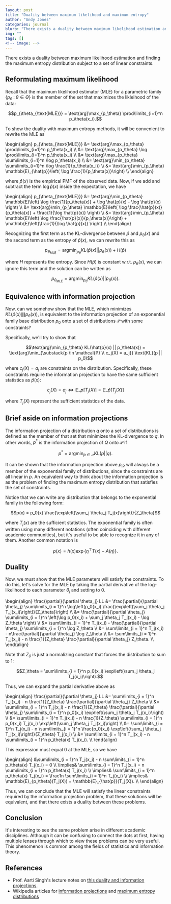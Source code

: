 ```yaml
---
layout: post
title: "Duality between maximum likelihood and maximum entropy"
author: "Andy Jones"
categories: journal
blurb: "There exists a duality between maximum likelihood estimation and finding the maximum entropy distribution subject to a set of linear constraints."
img: ""
tags: []
<!-- image: -->
---
```


There exists a duality between maximum likelihood estimation and finding the maximum entropy distribution subject to a set of linear constraints.


## Reformulating maximum likelihood

Recall that the maximum likelihood estimator (MLE) for a parametric family $\{p_\theta \; : \; \theta \in \Theta\}$ is the member of the set that maximizes the likleihood of the data:

$$p_{\theta_{\text{MLE}}} = \text{arg}\max_{p_\theta} \prod\limits_{i=1}^n p_\theta(x_i).$$

To show the duality with maximum entropy methods, it will be convenient to rewrite the MLE as

\begin{align} p_{\theta_{\text{MLE}}} &= \text{arg}\max_{p_\theta} \prod\limits_{i=1}^n p_\theta(x_i) \\\ &= \text{arg}\max_{p_\theta} \log \prod\limits_{i=1}^n p_\theta(x_i) \\\ &= \text{arg}\max_{p_\theta} \sum\limits_{i=1}^n \log p_\theta(x_i) \\\ &= \text{arg}\min_{p_\theta} \sum\limits_{i=1}^n \log \frac{1}{p_\theta(x_i)} \\\ &= \text{arg}\min_{p_\theta} \mathbb{E}\_{\hat{p}}\left( \log \frac{1}{p_\theta(x)}\right) \\\ \end{align}

where $\hat{p}(x)$ is the empirical PMF of the observed data. Now, if we add and subtract the term $\log \hat{p}(x)$ inside the expectation, we have

\begin{align} p_{\theta_{\text{MLE}}} &= \text{arg}\min_{p_\theta} \mathbb{E}\left( \log \frac{1}{p_\theta(x)} + \log \hat{p}(x) - \log \hat{p}(x) \right) \\\ &= \text{arg}\min_{p_\theta} \mathbb{E}\left( \log \frac{\hat{p}(x)}{p_\theta(x)} + \frac{1}{\log \hat{p}(x)} \right) \\\ &= \text{arg}\min_{p_\theta} \mathbb{E}\left( \log \frac{\hat{p}(x)}{p_\theta(x)}\right) + \mathbb{E}\left(\frac{1}{\log \hat{p}(x)} \right) \\\ \end{align}

Recognizing the first term as the KL-divergence between $\hat{p}$ and $p_\theta(x)$ and the second term as the entropy of $\hat{p}(x)$, we can rewrite this as

$$p_{\theta_{\text{MLE}}} = \text{arg}\min_{p_\theta} KL(\hat{p}(x) || p_\theta(x)) + H(\hat{p})$$

where $H$ represents the entropy. Since $H(\hat{p})$ is constant w.r.t. $p_\theta(x)$, we can ignore this term and the solution can be written as 

$$p_{\theta_{\text{MLE}}} = \text{arg}\min_{p_\theta} KL(\hat{p}(x) || p_\theta(x)).$$

## Equivalence with information projection

Now, can we somehow show that the MLE, which minimizes $KL(\hat{p}(x) \|\| p_\theta(x))$, is equivalent to the information projection of an exponential family base distribution $p_0$ onto a set of distributions $\mathcal{P}$ with some constraints?

Specifically, we'll try to show that

$$\text{arg}\min_{p_\theta} KL(\hat{p}(x) || p_\theta(x)) = \text{arg}\min_{\substack{p \in \mathcal{P} \\ c_j(X) = a_j}} \text{KL}(p || p_0)$$

where $c_j(X) = a_j$ are constraints on the distribution. Specifically, these constraints require the information projection to have the same sufficient statistics as $\hat{p}(x)$:

$$c_j(X) = a_j \iff \mathbb{E}\_p[T_j(X)] = \mathbb{E}\_{\hat{p}}[T_j(X)]$$

where $T_j(X)$ represent the sufficient statistics of the data.

## Brief aside on information projections

The information projection of a distribution $q$ onto a set of distributions is defined as the member of that set that minimizes the KL-divergence to $q$. In other words, $p^*$ is the information projection of $Q$ onto $\mathcal{P}$ if

$$p^* = \text{arg}\min_{p \in \mathcal{P}} \text{KL}(p || q).$$


It can be shown that the information projection above $p_{\text{IP}}$ will always be a member of the exponential family of distributions, since the constraints are all linear in $p$. An equivalent way to think about the information projection is as the problem of finding the maximum entropy distribution that satisfies the set of constraints.

Notice that we can write any distribution that belongs to the exponential family in the following form:

$$p(x) = p_0(x) \frac{\exp\left(\sum_j \theta_j T_j(x)\right)}{Z_\theta}$$

where $T_j(x)$ are the sufficient statistics. The exponential family is often written using many different notations (often coinciding with different academic communities), but it's useful to be able to recognize it in any of them. Another common notation is

$$p(x) = h(x) \exp\left\{ \eta^\top T(x) - A(\eta) \right\}.$$

## Duality


Now, we must show that the MLE parameters will satisfy the constraints. To do this, let's solve for the MLE by taking the partial derivative of the log-likelihood to each parameter $\theta_j$ and setting to $0$.

\begin{align} \frac{\partial}{\partial \theta_j} LL &= \frac{\partial}{\partial \theta_j} \sum\limits_{i = 1}^n \log\left(p_0(x_i) \frac{\exp\left(\sum_j \theta_j T_j(x_i)\right)}{Z_\theta}\right) \\\ &= \frac{\partial}{\partial \theta_j} \sum\limits_{i = 1}^n \left(\log p_0(x_i) + \sum_j \theta_j T_j(x_i) - \log Z_\theta \right) \\\ &= \sum\limits_{i = 1}^n  T_j(x_i) - \frac{\partial}{\partial \theta_j} \sum\limits_{i = 1}^n \log Z_\theta \\\ &= \sum\limits_{i = 1}^n  T_j(x_i) - n\frac{\partial}{\partial \theta_j} \log Z_\theta \\\ &= \sum\limits_{i = 1}^n  T_j(x_i) - n \frac{1}{Z_\theta} \frac{\partial}{\partial \theta_j} Z_\theta. \\\ \end{align}

Note that $Z_\theta$ is just a normalizing constant that forces the distribution to sum to $1$:

$$Z_\theta = \sum\limits_{i = 1}^n p_0(x_i) \exp\left(\sum_j \theta_j T_j(x_i)\right).$$

Thus, we can expand the partial derivative above as

\begin{align} \frac{\partial}{\partial \theta_j} LL &= \sum\limits_{i = 1}^n  T_j(x_i) - n \frac{1}{Z_\theta} \frac{\partial}{\partial \theta_j} Z_\theta \\\ &= \sum\limits_{i = 1}^n  T_j(x_i) - n \frac{1}{Z_\theta} \frac{\partial}{\partial \theta_j} \sum\limits_{i = 1}^n p_0(x_i) \exp\left(\sum_j \theta_j T_j(x_i)\right) \\\ &= \sum\limits_{i = 1}^n  T_j(x_i) - n \frac{1}{Z_\theta}  \sum\limits_{i = 1}^n p_0(x_i) T_j(x_i) \exp\left(\sum_j \theta_j T_j(x_i)\right) \\\ &= \sum\limits_{i = 1}^n  T_j(x_i) - n  \sum\limits_{i = 1}^n \frac{p_0(x_i) \exp\left(\sum_j \theta_j T_j(x_i)\right)}{Z_\theta} T_j(x_i)  \\\ &= \sum\limits_{i = 1}^n  T_j(x_i) - n  \sum\limits_{i = 1}^n p_\theta(x) T_j(x_i).  \\\ \end{align}

This expression must equal $0$ at the MLE, so we have

\begin{align} &\sum\limits_{i = 1}^n  T_j(x_i) - n  \sum\limits_{i = 1}^n p_\theta(x) T_j(x_i) = 0 \\\ \implies& \sum\limits_{i = 1}^n  T_j(x_i) = n  \sum\limits_{i = 1}^n p_\theta(x) T_j(x_i) \\\ \implies& \sum\limits_{i = 1}^n p_\theta(x) T_j(x_i) = \frac1n \sum\limits_{i = 1}^n  T_j(x_i) \\\ \implies& \mathbb{E}\_{p_\theta}(T_j(X)) = \mathbb{E}\_{\hat{p}}(T_j(X)). \\\ \end{align}

Thus, we can conclude that the MLE will satisfy the linear constraints required by the information projection problem, that these solutions will be equivalent, and that there exists a duality between these problems.

## Conclusion

It's interesting to see the same problem arise in different academic disciplines. Although it can be confusing to connect the dots at first, having multiple lenses through which to view these problems can be very useful. This phenomenon is common among the fields of statistics and information theory.

## References

- Prof. Aarti Singh's lecture notes on [this duality and information projections](https://www.cs.cmu.edu/~aarti/Class/10704_Fall16/lec8.pdf).
- Wikipedia articles for [information projections](https://www.wikiwand.com/en/Information_projection) and [maximum entropy distributions](https://www.wikiwand.com/en/Maximum_entropy_probability_distribution)
